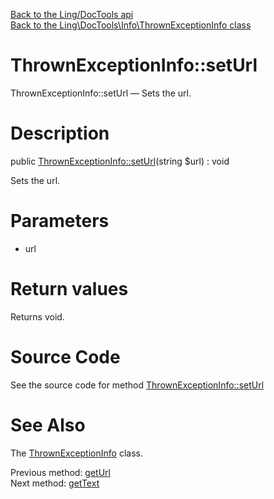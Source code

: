 [Back to the Ling/DocTools api](https://github.com/lingtalfi/DocTools/blob/master/doc/api/Ling/DocTools.md)<br>
[Back to the Ling\DocTools\Info\ThrownExceptionInfo class](https://github.com/lingtalfi/DocTools/blob/master/doc/api/Ling/DocTools/Info/ThrownExceptionInfo.md)


ThrownExceptionInfo::setUrl
================



ThrownExceptionInfo::setUrl — Sets the url.




Description
================


public [ThrownExceptionInfo::setUrl](https://github.com/lingtalfi/DocTools/blob/master/doc/api/Ling/DocTools/Info/ThrownExceptionInfo/setUrl.md)(string $url) : void




Sets the url.




Parameters
================


- url

    


Return values
================

Returns void.








Source Code
===========
See the source code for method [ThrownExceptionInfo::setUrl](https://github.com/lingtalfi/DocTools/blob/master/Info/ThrownExceptionInfo.php#L109-L112)


See Also
================

The [ThrownExceptionInfo](https://github.com/lingtalfi/DocTools/blob/master/doc/api/Ling/DocTools/Info/ThrownExceptionInfo.md) class.

Previous method: [getUrl](https://github.com/lingtalfi/DocTools/blob/master/doc/api/Ling/DocTools/Info/ThrownExceptionInfo/getUrl.md)<br>Next method: [getText](https://github.com/lingtalfi/DocTools/blob/master/doc/api/Ling/DocTools/Info/ThrownExceptionInfo/getText.md)<br>

